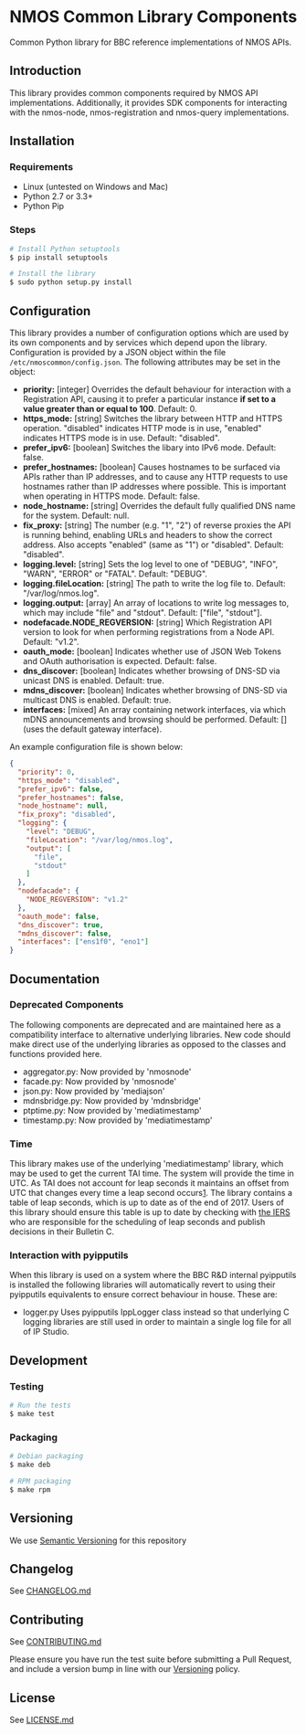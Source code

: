 # NMOS Common Library Components

Common Python library for BBC reference implementations of NMOS APIs.

## Introduction

This library provides common components required by NMOS API implementations. Additionally, it provides SDK components for interacting with the nmos-node, nmos-registration and nmos-query implementations.

## Installation

### Requirements

*   Linux (untested on Windows and Mac)
*   Python 2.7 or 3.3+
*   Python Pip

### Steps

```bash
# Install Python setuptools
$ pip install setuptools

# Install the library
$ sudo python setup.py install
```

## Configuration

This library provides a number of configuration options which are used by its own components and by services which depend upon the library. Configuration is provided by a JSON object within the file `/etc/nmoscommon/config.json`. The following attributes may be set in the object:

*   **priority:** \[integer\] Overrides the default behaviour for interaction with a Registration API, causing it to prefer a particular instance **if set to a value greater than or equal to 100**. Default: 0.
*   **https_mode:** \[string\] Switches the library between HTTP and HTTPS operation. "disabled" indicates HTTP mode is in use, "enabled" indicates HTTPS mode is in use. Default: "disabled".
*   **prefer_ipv6:** \[boolean\] Switches the libary into IPv6 mode. Default: false.
*   **prefer_hostnames:** \[boolean\] Causes hostnames to be surfaced via APIs rather than IP addresses, and to cause any HTTP requests to use hostnames rather than IP addresses where possible. This is important when operating in HTTPS mode. Default: false.
*   **node_hostname:** \[string\] Overrides the default fully qualified DNS name for the system. Default: null.
*   **fix_proxy:** \[string\] The number (e.g. "1", "2") of reverse proxies the API is running behind, enabling URLs and headers to show the correct address. Also accepts "enabled" (same as "1") or "disabled". Default: "disabled".
*   **logging.level:** \[string\] Sets the log level to one of "DEBUG", "INFO", "WARN", "ERROR" or "FATAL". Default: "DEBUG".
*   **logging.fileLocation:** \[string\] The path to write the log file to. Default: "/var/log/nmos.log".
*   **logging.output:** \[array\] An array of locations to write log messages to, which may include "file" and "stdout". Default: \["file", "stdout"\].
*   **nodefacade.NODE_REGVERSION:** \[string\] Which Registration API version to look for when performing registrations from a Node API. Default: "v1.2".
*   **oauth_mode:** \[boolean\] Indicates whether use of JSON Web Tokens and OAuth authorisation is expected. Default: false.
*   **dns_discover:** \[boolean\] Indicates whether browsing of DNS-SD via unicast DNS is enabled. Default: true.
*   **mdns_discover:** \[boolean\] Indicates whether browsing of DNS-SD via multicast DNS is enabled. Default: true.
*   **interfaces:** \[mixed\] An array containing network interfaces, via which mDNS announcements and browsing should be performed. Default: [] (uses the default gateway interface).

An example configuration file is shown below:

```json
{
  "priority": 0,
  "https_mode": "disabled",
  "prefer_ipv6": false,
  "prefer_hostnames": false,
  "node_hostname": null,
  "fix_proxy": "disabled",
  "logging": {
    "level": "DEBUG",
    "fileLocation": "/var/log/nmos.log",
    "output": [
      "file",
      "stdout"
    ]
  },
  "nodefacade": {
    "NODE_REGVERSION": "v1.2"
  },
  "oauth_mode": false,
  "dns_discover": true,
  "mdns_discover": false,
  "interfaces": ["ens1f0", "eno1"]
}
```

## Documentation

### Deprecated Components

The following components are deprecated and are maintained here as a compatibility interface to alternative underlying libraries. New code should make direct use of the underlying libraries as opposed to the classes and functions provided here.

*   aggregator.py: Now provided by 'nmosnode'
*   facade.py: Now provided by 'nmosnode'
*   json.py: Now provided by 'mediajson'
*   mdnsbridge.py: Now provided by 'mdnsbridge'
*   ptptime.py: Now provided by 'mediatimestamp'
*   timestamp.py: Now provided by 'mediatimestamp'

### Time

This library makes use of the underlying 'mediatimestamp' library, which may be used to get the current TAI time. The system will provide the time in UTC. As TAI does not account for leap seconds it maintains an offset from UTC that changes every time a leap second occurs[1][1]. The library contains a table of leap seconds, which is up to date as of the end of 2017. Users of this library should ensure this table is up to date by checking with [the IERS](https://www.iers.org) who are responsible for the scheduling of leap seconds and publish decisions in their Bulletin C.

[1]: https://www.timeanddate.com/time/international-atomic-time.html

### Interaction with pyipputils

When this library is used on a system where the BBC R&amp;D internal pyipputils is installed the following libraries will automatically revert to using their pyipputils equivalents to ensure correct behaviour in house. These are:

*   logger.py
    Uses pyipputils IppLogger class instead so that underlying C logging libraries are still used in order to maintain a single log file for all of IP Studio.

## Development

### Testing

```bash
# Run the tests
$ make test
```

### Packaging

```bash
# Debian packaging
$ make deb

# RPM packaging
$ make rpm
```

## Versioning

We use [Semantic Versioning](https://semver.org/) for this repository

## Changelog

See [CHANGELOG.md](CHANGELOG.md)

## Contributing

See [CONTRIBUTING.md](CONTRIBUTING.md)

Please ensure you have run the test suite before submitting a Pull Request, and include a version bump in line with our [Versioning](#versioning) policy.

## License

See [LICENSE.md](LICENSE.md)
